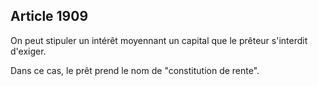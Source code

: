 Article 1909
----
On peut stipuler un intérêt moyennant un capital que le prêteur s'interdit
d'exiger.

Dans ce cas, le prêt prend le nom de "constitution de rente".

